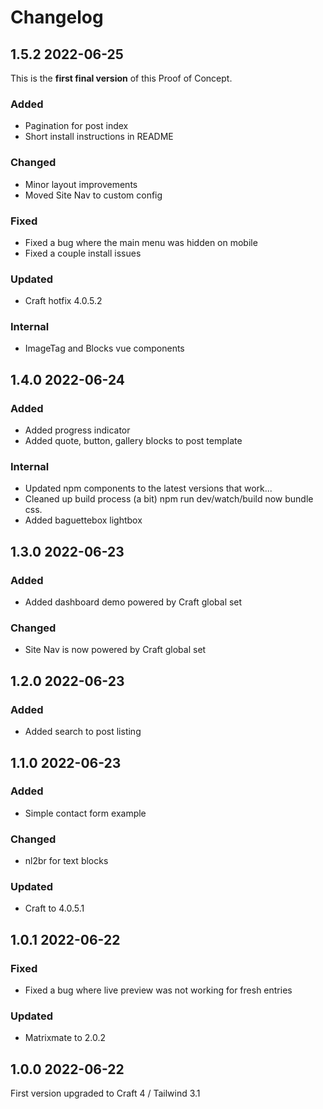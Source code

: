 # Changelog

## 1.5.2 2022-06-25

This is the **first final version** of this Proof of Concept.

### Added

* Pagination for post index
* Short install instructions in README

### Changed

* Minor layout improvements
* Moved Site Nav to custom config

### Fixed

* Fixed a bug where the main menu was hidden on mobile
* Fixed a couple install issues

### Updated

* Craft hotfix 4.0.5.2

### Internal

* ImageTag and Blocks vue components

## 1.4.0 2022-06-24

### Added

* Added progress indicator
* Added quote, button, gallery blocks to post template

### Internal

* Updated npm components to the latest versions that work...
* Cleaned up build process (a bit) npm run dev/watch/build now bundle css.
* Added baguettebox lightbox

## 1.3.0 2022-06-23

### Added

* Added dashboard demo powered by Craft global set

### Changed

* Site Nav is now powered by Craft global set

## 1.2.0 2022-06-23

### Added

* Added search to post listing

## 1.1.0 2022-06-23

### Added
* Simple contact form example

### Changed
* nl2br for text blocks

### Updated
* Craft to 4.0.5.1

## 1.0.1 2022-06-22

### Fixed

* Fixed a bug where live preview was not working for fresh entries

### Updated
* Matrixmate to 2.0.2

## 1.0.0 2022-06-22

First version upgraded to Craft 4 / Tailwind 3.1
